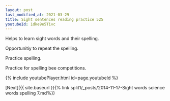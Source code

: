 ```yaml
---
layout: post
last_modified_at: 2021-03-29
title: Sight sentences reading practice 525
youtubeId: 1dke9e5Tivc
---
```

 
 
Helps to learn sight words and their spelling.

Opportunitiy to repeat the spelling. 

Practice spelling. 
 
Practice for spelling bee competitions. 
 
{% include youtubePlayer.html id=page.youtubeId %}
 
 

[Next]({{ site.baseurl }}{% link  split1/_posts/2014-11-17-Sight words science words spelling 7.md%})
 

